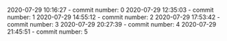 2020-07-29 10:16:27 - commit number: 0
2020-07-29 12:35:03 - commit number: 1
2020-07-29 14:55:12 - commit number: 2
2020-07-29 17:53:42 - commit number: 3
2020-07-29 20:27:39 - commit number: 4
2020-07-29 21:45:51 - commit number: 5
